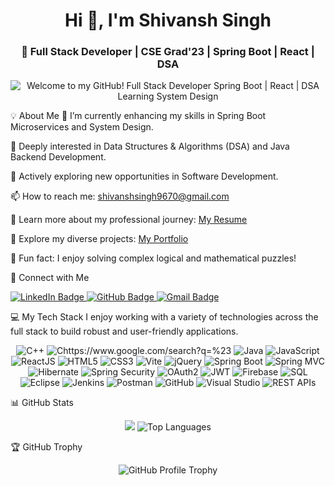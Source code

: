 <h1 align="center">Hi 👋, I'm Shivansh Singh</h1>
<h3 align="center">🚀 Full Stack Developer | CSE Grad'23 | Spring Boot | React | DSA</h3>

<p align="center">
<img src="https://readme-typing-svg.herokuapp.com?font=Fira+Code&weight=500&size=24&pause=1000&color=37F7D5&center=true&vCenter=true&width=435&lines=Welcome+to+my+GitHub!;Full+Stack+Developer;Spring+Boot+%7C+React+%7C+DSA;Learning+System+Design" alt="Welcome to my GitHub! Full Stack Developer Spring Boot | React | DSA Learning System Design" />
</p>

💡 About Me
🌱 I’m currently enhancing my skills in Spring Boot Microservices and System Design.

🧠 Deeply interested in Data Structures & Algorithms (DSA) and Java Backend Development.

🚀 Actively exploring new opportunities in Software Development.

📫 How to reach me: shivanshsingh9670@gmail.com

📄 Learn more about my professional journey: <a href="https://drive.google.com/file/d/1XmRanaGEdEAyCAivycKO8NdirBFHHp1l/view?usp=drive_link" target="_blank">My Resume</a>

🔗 Explore my diverse projects: <a href="https://portfolio-revised-2.netlify.app/" target="_blank">My Portfolio</a>

🎲 Fun fact: I enjoy solving complex logical and mathematical puzzles!

🔗 Connect with Me
<p align="left">
<a href="https://linkedin.com/in/shivansh96v" target="_blank">
<img src="https://img.shields.io/badge/LinkedIn-0077B5?style=for-the-badge&logo=linkedin&logoColor=white" alt="LinkedIn Badge" />
</a>
<a href="https://github.com/Havoac" target="_blank">
<img src="https://img.shields.io/badge/GitHub-181717?style=for-the-badge&logo=github&logoColor=white" alt="GitHub Badge" />
</a>
<a href="mailto:shivanshsingh9670@gmail.com">
<img src="https://img.shields.io/badge/Gmail-D14836?style=for-the-badge&logo=gmail&logoColor=white" alt="Gmail Badge" />
</a>
</p>

💻 My Tech Stack
I enjoy working with a variety of technologies across the full stack to build robust and user-friendly applications.

<p align="center">
<!-- Programming Languages -->
<img src="https://img.shields.io/badge/C%2B%2B-00599C?style=for-the-badge&logo=c%2B%2B&logoColor=white" alt="C++" />
<img src="https://img.shields.io/badge/C%23-239120?style=for-the-badge&logo=c-sharp&logoColor=white" alt="Chttps://www.google.com/search?q=%23" />
<img src="https://img.shields.io/badge/Java-ED8B00?style=for-the-badge&logo=openjdk&logoColor=white" alt="Java" />
<img src="https://img.shields.io/badge/JavaScript-F7DF1E?style=for-the-badge&logo=javascript&logoColor=black" alt="JavaScript" />

<!-- Front-End Frameworks & Libraries -->

<img src="https://img.shields.io/badge/ReactJS-61DAFB?style=for-the-badge&logo=react&logoColor=black" alt="ReactJS" />
<img src="https://img.shields.io/badge/HTML5-E34F26?style=for-the-badge&logo=html5&logoColor=white" alt="HTML5" />
<img src="https://img.shields.io/badge/CSS3-1572B6?style=for-the-badge&logo=css3&logoColor=white" alt="CSS3" />
<img src="https://img.shields.io/badge/Vite-646CFF?style=for-the-badge&logo=vite&logoColor=white" alt="Vite" />
<img src="https://img.shields.io/badge/jQuery-0769AD?style=for-the-badge&logo=jquery&logoColor=white" alt="jQuery" />

<!-- Backend Frameworks & Technologies -->

<img src="https://img.shields.io/badge/SpringBoot-6DB33F?style=for-the-badge&logo=springboot&logoColor=white" alt="Spring Boot" />
<img src="https://img.shields.io/badge/SpringMVC-6DB33F?style=for-the-badge&logo=spring&logoColor=white" alt="Spring MVC" />
<img src="https://img.shields.io/badge/Hibernate-59666C?style=for-the-badge&logo=hibernate&logoColor=white" alt="Hibernate" />
<img src="https://img.shields.io/badge/SpringSecurity-4DB33D?style=for-the-badge&logo=springsecurity&logoColor=white" alt="Spring Security" />
<img src="https://img.shields.io/badge/OAuth2-2D72D2?style=for-the-badge&logo=oauth&logoColor=white" alt="OAuth2" />
<img src="https://img.shields.io/badge/JWT-000000?style=for-the-badge&logo=json-web-tokens&logoColor=white" alt="JWT" />

<!-- Databases & Cloud -->

<img src="https://img.shields.io/badge/Firebase-FFCA28?style=for-the-badge&logo=firebase&logoColor=black" alt="Firebase" />
<img src="https://img.shields.io/badge/SQL-4479A1?style=for-the-badge&logo=mysql&logoColor=white" alt="SQL" />

<!-- Tools & APIs -->

<img src="https://img.shields.io/badge/Eclipse-2C2255?style=for-the-badge&logo=eclipseide&logoColor=white" alt="Eclipse" />
<img src="https://img.shields.io/badge/Jenkins-D24939?style=for-the-badge&logo=jenkins&logoColor=white" alt="Jenkins" />
<img src="https://img.shields.io/badge/Postman-FF6C37?style=for-the-badge&logo=postman&logoColor=white" alt="Postman" />
<img src="https://img.shields.io/badge/GitHub-181717?style=for-the-badge&logo=github&logoColor=white" alt="GitHub" />
<img src="https://img.shields.io/badge/Visual_Studio-5C2D91?style=for-the-badge&logo=visual-studio&logoColor=white" alt="Visual Studio" />
<img src="https://img.shields.io/badge/Unity-00599C?style=for-the-badge&logo=rest&logoColor=white" alt="REST APIs" />
</p>

📊 GitHub Stats
<p align="center">

  <img src="https://github-readme-stats.vercel.app/api?username=Havoac&show_icons=true&theme=radical&count_private=true&include_all_commits=true" />


<img src="https://github-readme-stats.vercel.app/api/top-langs/?username=Havoac&layout=compact&theme=radical&hide_border=true" alt="Top Languages" />
</p>

🏆 GitHub Trophy
<p align="center">
<img src="https://github-profile-trophy.vercel.app/?username=Havoac&theme=radical&no-frame=true&no-bg=true&title=Followers,Commits,Stars,Experience" alt="GitHub Profile Trophy" />
</p>

